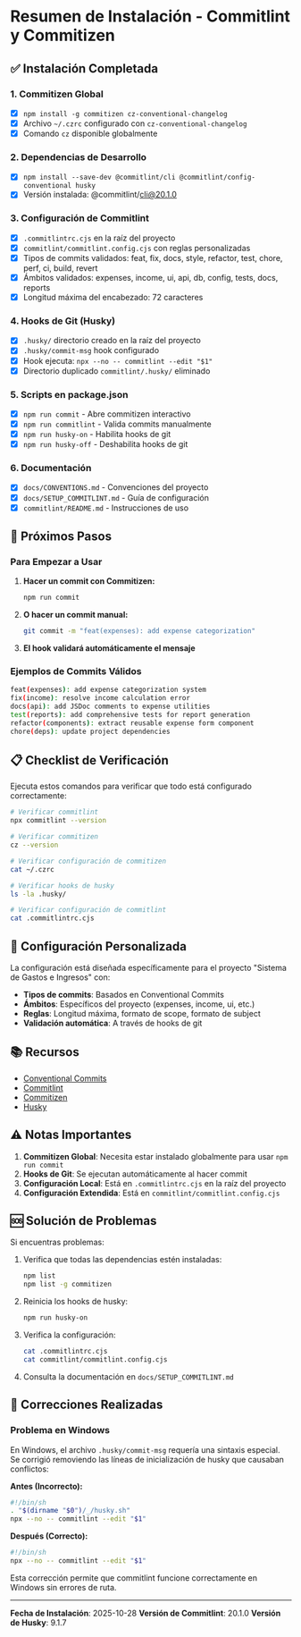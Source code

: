# Resumen de Instalación - Commitlint y Commitizen

## ✅ Instalación Completada

### 1. Commitizen Global
- [x] `npm install -g commitizen cz-conventional-changelog`
- [x] Archivo `~/.czrc` configurado con `cz-conventional-changelog`
- [x] Comando `cz` disponible globalmente

### 2. Dependencias de Desarrollo
- [x] `npm install --save-dev @commitlint/cli @commitlint/config-conventional husky`
- [x] Versión instalada: @commitlint/cli@20.1.0

### 3. Configuración de Commitlint
- [x] `.commitlintrc.cjs` en la raíz del proyecto
- [x] `commitlint/commitlint.config.cjs` con reglas personalizadas
- [x] Tipos de commits validados: feat, fix, docs, style, refactor, test, chore, perf, ci, build, revert
- [x] Ámbitos validados: expenses, income, ui, api, db, config, tests, docs, reports
- [x] Longitud máxima del encabezado: 72 caracteres

### 4. Hooks de Git (Husky)
- [x] `.husky/` directorio creado en la raíz del proyecto
- [x] `.husky/commit-msg` hook configurado
- [x] Hook ejecuta: `npx --no -- commitlint --edit "$1"`
- [x] Directorio duplicado `commitlint/.husky/` eliminado

### 5. Scripts en package.json
- [x] `npm run commit` - Abre commitizen interactivo
- [x] `npm run commitlint` - Valida commits manualmente
- [x] `npm run husky-on` - Habilita hooks de git
- [x] `npm run husky-off` - Deshabilita hooks de git

### 6. Documentación
- [x] `docs/CONVENTIONS.md` - Convenciones del proyecto
- [x] `docs/SETUP_COMMITLINT.md` - Guía de configuración
- [x] `commitlint/README.md` - Instrucciones de uso

## 🚀 Próximos Pasos

### Para Empezar a Usar

1. **Hacer un commit con Commitizen:**
   ```bash
   npm run commit
   ```

2. **O hacer un commit manual:**
   ```bash
   git commit -m "feat(expenses): add expense categorization"
   ```

3. **El hook validará automáticamente el mensaje**

### Ejemplos de Commits Válidos

```bash
feat(expenses): add expense categorization system
fix(income): resolve income calculation error
docs(api): add JSDoc comments to expense utilities
test(reports): add comprehensive tests for report generation
refactor(components): extract reusable expense form component
chore(deps): update project dependencies
```

## 📋 Checklist de Verificación

Ejecuta estos comandos para verificar que todo está configurado correctamente:

```bash
# Verificar commitlint
npx commitlint --version

# Verificar commitizen
cz --version

# Verificar configuración de commitizen
cat ~/.czrc

# Verificar hooks de husky
ls -la .husky/

# Verificar configuración de commitlint
cat .commitlintrc.cjs
```

## 🔧 Configuración Personalizada

La configuración está diseñada específicamente para el proyecto "Sistema de Gastos e Ingresos" con:

- **Tipos de commits**: Basados en Conventional Commits
- **Ámbitos**: Específicos del proyecto (expenses, income, ui, etc.)
- **Reglas**: Longitud máxima, formato de scope, formato de subject
- **Validación automática**: A través de hooks de git

## 📚 Recursos

- [Conventional Commits](https://www.conventionalcommits.org/)
- [Commitlint](https://commitlint.js.org/)
- [Commitizen](http://commitizen.github.io/cz-cli/)
- [Husky](https://typicode.github.io/husky/)

## ⚠️ Notas Importantes

1. **Commitizen Global**: Necesita estar instalado globalmente para usar `npm run commit`
2. **Hooks de Git**: Se ejecutan automáticamente al hacer commit
3. **Configuración Local**: Está en `.commitlintrc.cjs` en la raíz del proyecto
4. **Configuración Extendida**: Está en `commitlint/commitlint.config.cjs`

## 🆘 Solución de Problemas

Si encuentras problemas:

1. Verifica que todas las dependencias estén instaladas:
   ```bash
   npm list
   npm list -g commitizen
   ```

2. Reinicia los hooks de husky:
   ```bash
   npm run husky-on
   ```

3. Verifica la configuración:
   ```bash
   cat .commitlintrc.cjs
   cat commitlint/commitlint.config.cjs
   ```

4. Consulta la documentación en `docs/SETUP_COMMITLINT.md`

## 🔧 Correcciones Realizadas

### Problema en Windows
En Windows, el archivo `.husky/commit-msg` requería una sintaxis especial. Se corrigió removiendo las líneas de inicialización de husky que causaban conflictos:

**Antes (Incorrecto):**
```sh
#!/bin/sh
. "$(dirname "$0")/_/husky.sh"
npx --no -- commitlint --edit "$1"
```

**Después (Correcto):**
```sh
#!/bin/sh
npx --no -- commitlint --edit "$1"
```

Esta corrección permite que commitlint funcione correctamente en Windows sin errores de ruta.


---

**Fecha de Instalación**: 2025-10-28
**Versión de Commitlint**: 20.1.0
**Versión de Husky**: 9.1.7
